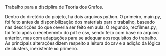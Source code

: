 Trabalho para a disciplina de Teoria dos Grafos.

Dentro do diretório do projeto, há dois arquivos python. O primeiro, main.py, foi feito antes da disponibilização dos materiais para o trabalho, baseado nas descrições do que deveria ser feito em aula. O segundo, recfilmes.py, foi feito após o recebeminto do pdf e csv, sendo feito com base no arquivo anterior, mas com adaptações para se adequar aos requisitos do trabalho. As principais alterações dizem respeito a leitura do csv e a adição da lógica de clusters, inexistente no primeiro.